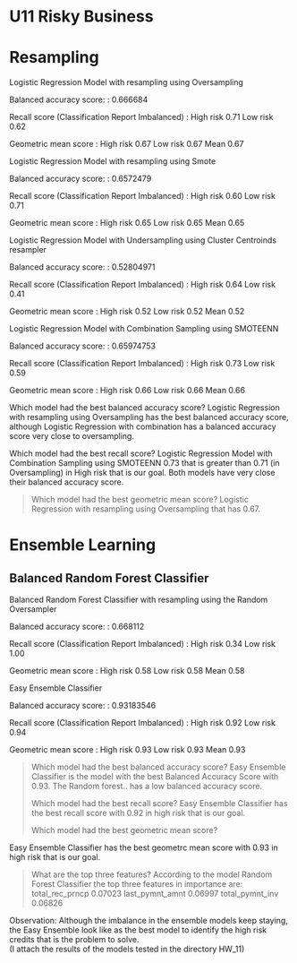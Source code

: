 
# U11   Risky Business

# Resampling


 Logistic Regression Model with resampling using Oversampling

 Balanced accuracy score:                                 :   0.666684
 
 Recall score (Classification Report Imbalanced)          :  High risk    0.71
                                                             Low risk     0.62
 
 Geometric mean score   :                                    High risk    0.67
                                                             Low  risk    0.67
                                                             Mean         0.67

 Logistic Regression Model with resampling using Smote

 Balanced accuracy score:                                 :   0.6572479
 
 Recall score (Classification Report Imbalanced)          :  High risk    0.60
                                                             Low risk     0.71
 
 Geometric mean score   :                                    High risk    0.65
                                                             Low  risk    0.65
                                                             Mean         0.65
 
 Logistic Regression Model with Undersampling using Cluster Centroinds resampler

 Balanced accuracy score:                                 :   0.52804971
 
 Recall score (Classification Report Imbalanced)          :  High risk    0.64
                                                             Low risk     0.41
 
 Geometric mean score   :                                    High risk    0.52
                                                             Low  risk    0.52
                                                             Mean         0.52   

 Logistic Regression Model with Combination Sampling using SMOTEENN

 Balanced accuracy score:                                 :   0.65974753
 
 Recall score (Classification Report Imbalanced)          :  High risk    0.73
                                                             Low risk     0.59
 
 Geometric mean score   :                                    High risk    0.66
                                                             Low  risk    0.66
                                                             Mean         0.66       

 Which model had the best balanced accuracy score?
 Logistic Regression with resampling using Oversampling has the best balanced accuracy score, although Logistic Regression with combination has a balanced accuracy score very close to oversampling.

 Which model had the best recall score?
 Logistic Regression Model with Combination Sampling using SMOTEENN 0.73  that is greater than 0.71 (in Oversampling) in High risk that is our goal. Both models have very close their balanced accuracy score.
   
>
> Which model had the best geometric mean score?
Logistic Regression with resampling using Oversampling that has 0.67.

> 
# Ensemble Learning
   
 ## Balanced Random Forest Classifier

 Balanced Random Forest Classifier with resampling using the Random Oversampler


   Balanced accuracy score:                                 : 0.668112
 
   Recall score (Classification Report Imbalanced)          : High risk    0.34
                                                              Low risk     1.00
 
   Geometric mean score   :                                   High risk    0.58
                                                              Low  risk    0.58
                                                              Mean         0.58



 Easy Ensemble Classifier

 
   Balanced accuracy score:                                 : 0.93183546
 
   Recall score (Classification Report Imbalanced)          : High risk    0.92
                                                              Low risk     0.94
 
   Geometric mean score   :                                   High risk    0.93
                                                              Low  risk    0.93
                                                              Mean         0.93



> Which model had the best balanced accuracy score?
 Easy Ensemble Classifier is the model with the best Balanced Accuracy Score with 0.93. The Random forest.. has a low balanced accuracy score. 
>
> Which model had the best recall score?
  Easy Ensemble Classifier has the best recall score with 0.92 in high risk that is our goal. 
  >
> Which model had the best geometric mean score?
>
  Easy Ensemble Classifier has the best geometrc mean score with 0.93 in high risk that is our goal. 

> What are the top three features?
    According to the model Random Forest Classifier the top three features in importance are:
    total_rec_prncp  0.07023
    last_pymnt_amnt  0.06997 
    total_pymnt_inv  0.06826

  Observation: Although the imbalance in the ensemble models keep staying, the Easy Ensemble look like as the best model to identify the high risk credits that is the problem to solve.  
  (I attach the results of the models tested in the directory HW_11)

                                                                                                                                                       